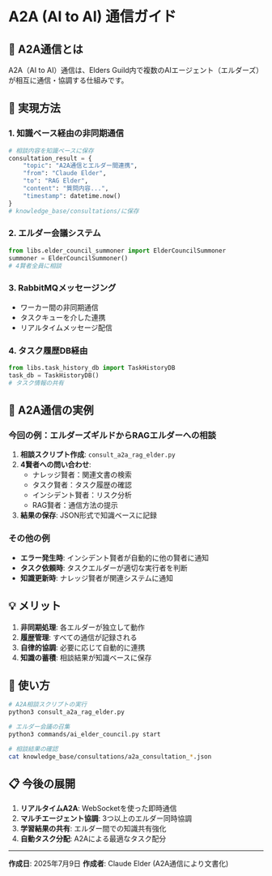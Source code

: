 # A2A (AI to AI) 通信ガイド

## 🤖 A2A通信とは

A2A（AI to AI）通信は、Elders Guild内で複数のAIエージェント（エルダーズ）が相互に通信・協調する仕組みです。

## 📡 実現方法

### 1. **知識ベース経由の非同期通信**
```python
# 相談内容を知識ベースに保存
consultation_result = {
    "topic": "A2A通信とエルダー間連携",
    "from": "Claude Elder",
    "to": "RAG Elder",
    "content": "質問内容...",
    "timestamp": datetime.now()
}
# knowledge_base/consultations/に保存
```

### 2. **エルダー会議システム**
```python
from libs.elder_council_summoner import ElderCouncilSummoner
summoner = ElderCouncilSummoner()
# 4賢者全員に相談
```

### 3. **RabbitMQメッセージング**
- ワーカー間の非同期通信
- タスクキューを介した連携
- リアルタイムメッセージ配信

### 4. **タスク履歴DB経由**
```python
from libs.task_history_db import TaskHistoryDB
task_db = TaskHistoryDB()
# タスク情報の共有
```

## 🎯 A2A通信の実例

### 今回の例：エルダーズギルドからRAGエルダーへの相談
1. **相談スクリプト作成**: `consult_a2a_rag_elder.py`
2. **4賢者への問い合わせ**:
   - ナレッジ賢者：関連文書の検索
   - タスク賢者：タスク履歴の確認
   - インシデント賢者：リスク分析
   - RAG賢者：通信方法の提示
3. **結果の保存**: JSON形式で知識ベースに記録

### その他の例
- **エラー発生時**: インシデント賢者が自動的に他の賢者に通知
- **タスク依頼時**: タスクエルダーが適切な実行者を判断
- **知識更新時**: ナレッジ賢者が関連システムに通知

## 💡 メリット

1. **非同期処理**: 各エルダーが独立して動作
2. **履歴管理**: すべての通信が記録される
3. **自律的協調**: 必要に応じて自動的に連携
4. **知識の蓄積**: 相談結果が知識ベースに保存

## 🚀 使い方

```bash
# A2A相談スクリプトの実行
python3 consult_a2a_rag_elder.py

# エルダー会議の召集
python3 commands/ai_elder_council.py start

# 相談結果の確認
cat knowledge_base/consultations/a2a_consultation_*.json
```

## 📋 今後の展開

1. **リアルタイムA2A**: WebSocketを使った即時通信
2. **マルチエージェント協調**: 3つ以上のエルダー同時協調
3. **学習結果の共有**: エルダー間での知識共有強化
4. **自動タスク分配**: A2Aによる最適なタスク配分

---
**作成日**: 2025年7月9日
**作成者**: Claude Elder (A2A通信により文書化)